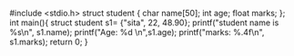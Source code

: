 #include <stdio.h>
struct student {
    char name[50];
    int age;
    float marks;
};
int main(){
    struct student s1= {"sita", 22, 48.90};
    printf("student name is %s\n", s1.name);
    printf("Age: %d \n",s1.age);
    printf("marks: %.4f\n", s1.marks);
    return 0;
}
